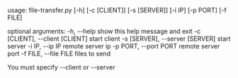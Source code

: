 usage: file-transfer.py [-h] [-c [CLIENT]] [-s [SERVER]] [-i IP] [-p PORT]
                        [-f FILE]

optional arguments:
  -h, --help            show this help message and exit
  -c [CLIENT], --client [CLIENT]
                        start client
  -s [SERVER], --server [SERVER]
                        start server
  -i IP, --ip IP        remote server ip
  -p PORT, --port PORT  remote server port
  -f FILE, --file FILE  files to send


 You must specify --client or --server
